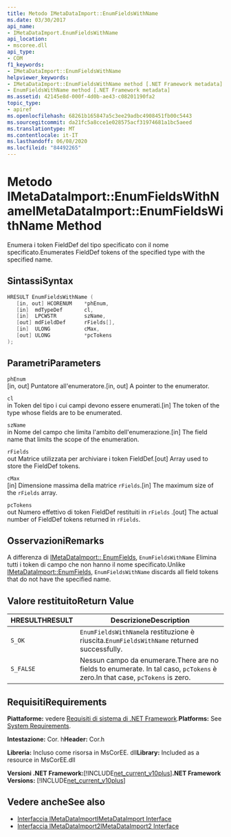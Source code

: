 ```yaml
---
title: Metodo IMetaDataImport::EnumFieldsWithName
ms.date: 03/30/2017
api_name:
- IMetaDataImport.EnumFieldsWithName
api_location:
- mscoree.dll
api_type:
- COM
f1_keywords:
- IMetaDataImport::EnumFieldsWithName
helpviewer_keywords:
- IMetaDataImport::EnumFieldsWithName method [.NET Framework metadata]
- EnumFieldsWithName method [.NET Framework metadata]
ms.assetid: 42145e8d-000f-4d0b-ae43-c08201190fa2
topic_type:
- apiref
ms.openlocfilehash: 68261b165847a5c3ee29adbc4908451fb00c5443
ms.sourcegitcommit: da21fc5a8cce1e028575acf31974681a1bc5aeed
ms.translationtype: MT
ms.contentlocale: it-IT
ms.lasthandoff: 06/08/2020
ms.locfileid: "84492265"
---
```

# <a name="imetadataimportenumfieldswithname-method"></a><span data-ttu-id="0436a-102">Metodo IMetaDataImport::EnumFieldsWithName</span><span class="sxs-lookup"><span data-stu-id="0436a-102">IMetaDataImport::EnumFieldsWithName Method</span></span>
<span data-ttu-id="0436a-103">Enumera i token FieldDef del tipo specificato con il nome specificato.</span><span class="sxs-lookup"><span data-stu-id="0436a-103">Enumerates FieldDef tokens of the specified type with the specified name.</span></span>  
  
## <a name="syntax"></a><span data-ttu-id="0436a-104">Sintassi</span><span class="sxs-lookup"><span data-stu-id="0436a-104">Syntax</span></span>  
  
```cpp  
HRESULT EnumFieldsWithName (  
   [in, out] HCORENUM    *phEnum,
   [in]  mdTypeDef       cl,
   [in]  LPCWSTR         szName,
   [out] mdFieldDef      rFields[],
   [in]  ULONG           cMax,
   [out] ULONG           *pcTokens
);  
```  
  
## <a name="parameters"></a><span data-ttu-id="0436a-105">Parametri</span><span class="sxs-lookup"><span data-stu-id="0436a-105">Parameters</span></span>  
 `phEnum`  
 <span data-ttu-id="0436a-106">[in, out] Puntatore all'enumeratore.</span><span class="sxs-lookup"><span data-stu-id="0436a-106">[in, out] A pointer to the enumerator.</span></span>  
  
 `cl`  
 <span data-ttu-id="0436a-107">in Token del tipo i cui campi devono essere enumerati.</span><span class="sxs-lookup"><span data-stu-id="0436a-107">[in] The token of the type whose fields are to be enumerated.</span></span>  
  
 `szName`  
 <span data-ttu-id="0436a-108">in Nome del campo che limita l'ambito dell'enumerazione.</span><span class="sxs-lookup"><span data-stu-id="0436a-108">[in] The field name that limits the scope of the enumeration.</span></span>  
  
 `rFields`  
 <span data-ttu-id="0436a-109">out Matrice utilizzata per archiviare i token FieldDef.</span><span class="sxs-lookup"><span data-stu-id="0436a-109">[out] Array used to store the FieldDef tokens.</span></span>  
  
 `cMax`  
 <span data-ttu-id="0436a-110">[in] Dimensione massima della matrice `rFields`.</span><span class="sxs-lookup"><span data-stu-id="0436a-110">[in] The maximum size of the `rFields` array.</span></span>  
  
 `pcTokens`  
 <span data-ttu-id="0436a-111">out Numero effettivo di token FieldDef restituiti in `rFields` .</span><span class="sxs-lookup"><span data-stu-id="0436a-111">[out] The actual number of FieldDef tokens returned in `rFields`.</span></span>  
  
## <a name="remarks"></a><span data-ttu-id="0436a-112">Osservazioni</span><span class="sxs-lookup"><span data-stu-id="0436a-112">Remarks</span></span>  
 <span data-ttu-id="0436a-113">A differenza di [IMetaDataImport:: EnumFields](imetadataimport-enumfields-method.md), `EnumFieldsWithName` Elimina tutti i token di campo che non hanno il nome specificato.</span><span class="sxs-lookup"><span data-stu-id="0436a-113">Unlike [IMetaDataImport::EnumFields](imetadataimport-enumfields-method.md), `EnumFieldsWithName` discards all field tokens that do not have the specified name.</span></span>  
  
## <a name="return-value"></a><span data-ttu-id="0436a-114">Valore restituito</span><span class="sxs-lookup"><span data-stu-id="0436a-114">Return Value</span></span>  
  
|<span data-ttu-id="0436a-115">HRESULT</span><span class="sxs-lookup"><span data-stu-id="0436a-115">HRESULT</span></span>|<span data-ttu-id="0436a-116">Descrizione</span><span class="sxs-lookup"><span data-stu-id="0436a-116">Description</span></span>|  
|-------------|-----------------|  
|`S_OK`|<span data-ttu-id="0436a-117">`EnumFieldsWithName`la restituzione è riuscita.</span><span class="sxs-lookup"><span data-stu-id="0436a-117">`EnumFieldsWithName` returned successfully.</span></span>|  
|`S_FALSE`|<span data-ttu-id="0436a-118">Nessun campo da enumerare.</span><span class="sxs-lookup"><span data-stu-id="0436a-118">There are no fields to enumerate.</span></span> <span data-ttu-id="0436a-119">In tal caso, `pcTokens` è zero.</span><span class="sxs-lookup"><span data-stu-id="0436a-119">In that case, `pcTokens` is zero.</span></span>|  
  
## <a name="requirements"></a><span data-ttu-id="0436a-120">Requisiti</span><span class="sxs-lookup"><span data-stu-id="0436a-120">Requirements</span></span>  
 <span data-ttu-id="0436a-121">**Piattaforme:** vedere [Requisiti di sistema di .NET Framework](../../get-started/system-requirements.md).</span><span class="sxs-lookup"><span data-stu-id="0436a-121">**Platforms:** See [System Requirements](../../get-started/system-requirements.md).</span></span>  
  
 <span data-ttu-id="0436a-122">**Intestazione:** Cor. h</span><span class="sxs-lookup"><span data-stu-id="0436a-122">**Header:** Cor.h</span></span>  
  
 <span data-ttu-id="0436a-123">**Libreria:** Incluso come risorsa in MsCorEE. dll</span><span class="sxs-lookup"><span data-stu-id="0436a-123">**Library:** Included as a resource in MsCorEE.dll</span></span>  
  
 <span data-ttu-id="0436a-124">**Versioni .NET Framework:**[!INCLUDE[net_current_v10plus](../../../../includes/net-current-v10plus-md.md)]</span><span class="sxs-lookup"><span data-stu-id="0436a-124">**.NET Framework Versions:** [!INCLUDE[net_current_v10plus](../../../../includes/net-current-v10plus-md.md)]</span></span>  
  
## <a name="see-also"></a><span data-ttu-id="0436a-125">Vedere anche</span><span class="sxs-lookup"><span data-stu-id="0436a-125">See also</span></span>

- [<span data-ttu-id="0436a-126">Interfaccia IMetaDataImport</span><span class="sxs-lookup"><span data-stu-id="0436a-126">IMetaDataImport Interface</span></span>](imetadataimport-interface.md)
- [<span data-ttu-id="0436a-127">Interfaccia IMetaDataImport2</span><span class="sxs-lookup"><span data-stu-id="0436a-127">IMetaDataImport2 Interface</span></span>](imetadataimport2-interface.md)
